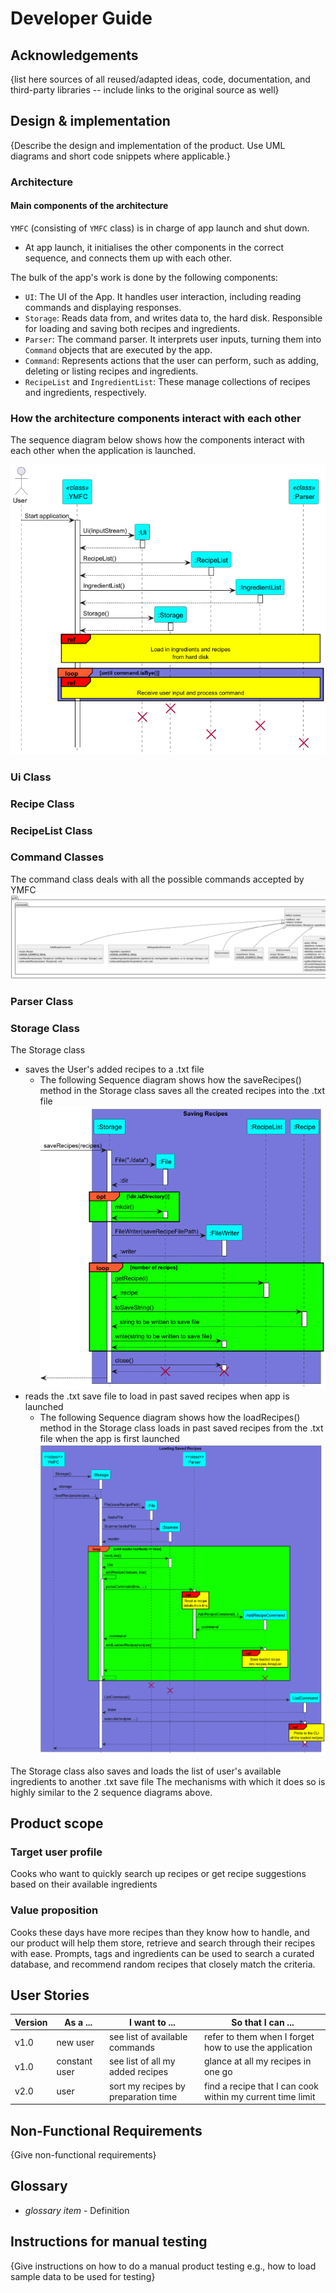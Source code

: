 # Developer Guide

## Acknowledgements

{list here sources of all reused/adapted ideas, code, documentation, and third-party libraries 
-- include links to the original source as well}

## Design & implementation

{Describe the design and implementation of the product. Use UML diagrams and short code snippets where applicable.}

### Architecture

#### Main components of the architecture
`YMFC` (consisting of `YMFC` class) is in charge of app launch and shut down. 
- At app launch, it initialises the other components in the correct sequence, and connects them up with each other.

The bulk of the app's work is done by the following components:
- `UI`: The UI of the App. It handles user interaction, including reading commands and displaying responses.
- `Storage`: Reads data from, and writes data to, the hard disk. 
Responsible for loading and saving both recipes and ingredients.
- `Parser`: The command parser. It interprets user inputs,
turning them into `Command` objects that are executed by the app. 
- `Command`: Represents actions that the user can perform, such as adding, deleting or listing recipes and ingredients.
- `RecipeList` and `IngredientList`: These manage collections of recipes and ingredients, respectively. 


### How the architecture components interact with each other
The sequence diagram below shows how the components interact with each other when the application is launched.

![applicationStartUp.png](ApplicationStartUpSequenceDiagram.png)

### Ui Class

### Recipe Class

### RecipeList Class

### Command Classes
The command class deals with all the possible commands accepted by YMFC
![img.png](commandsClassDiagram.png)

### Parser Class
 
### Storage Class
The Storage class
- saves the User's added recipes to a .txt file
  - The following Sequence diagram shows how the saveRecipes() method in the Storage class
  saves all the created recipes into the .txt file
![saveRecipes.png](saveRecipesSequenceDiagram.png)
- reads the .txt save file to load in past saved recipes when app is launched
  - The following Sequence diagram shows how the loadRecipes() method in the Storage class
    loads in past saved recipes from the .txt file when the app is first launched
  ![img.png](loadRecipesSequenceDiagram.png)

The Storage class also saves and loads the list of user's available ingredients to another .txt save file
The mechanisms with which it does so is highly similar to the 2 sequence diagrams above.

## Product scope
### Target user profile

Cooks who want to quickly search up recipes or get recipe suggestions based on their available ingredients

### Value proposition

Cooks these days have more recipes than they know how to handle, and our product will help them store, retrieve and
search through their recipes with ease. Prompts, tags and ingredients can be used to search a curated database,
and recommend random recipes that closely match the criteria.

## User Stories

| Version | As a ...      | I want to ...                       | So that I can ...                                          |
|---------|---------------|-------------------------------------|------------------------------------------------------------|
| v1.0    | new user      | see list of available commands      | refer to them when I forget how to use the application     |
| v1.0    | constant user | see list of all my added recipes    | glance at all my recipes in one go                         |
| v2.0    | user          | sort my recipes by preparation time | find a recipe that I can cook within my current time limit |


## Non-Functional Requirements

{Give non-functional requirements}

## Glossary

* *glossary item* - Definition

## Instructions for manual testing

{Give instructions on how to do a manual product testing e.g., how to load sample data to be used for testing}
